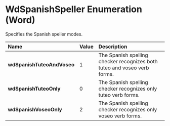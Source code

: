 
# WdSpanishSpeller Enumeration (Word)

Specifies the Spanish speller modes.



|**Name**|**Value**|**Description**|
|:-----|:-----|:-----|
| **wdSpanishTuteoAndVoseo**|1|The Spanish spelling checker recognizes both tuteo and voseo verb forms.|
| **wdSpanishTuteoOnly**|0|The Spanish spelling checker recognizes only tuteo verb forms.|
| **wdSpanishVoseoOnly**|2|The Spanish spelling checker recognizes only voseo verb forms.|
